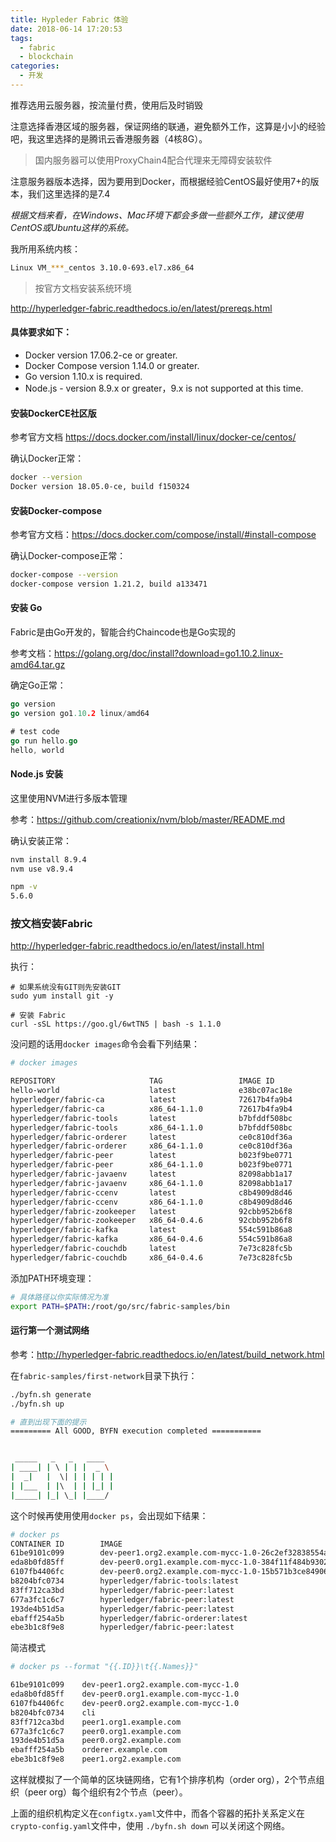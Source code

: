 ```yaml
---
title: Hypleder Fabric 体验
date: 2018-06-14 17:20:53
tags:
  - fabric
  - blockchain
categories:
  - 开发
---
```


推荐选用云服务器，按流量付费，使用后及时销毁

注意选择香港区域的服务器，保证网络的联通，避免额外工作，这算是小小的经验吧，我这里选择的是腾讯云香港服务器（4核8G）。

> 国内服务器可以使用ProxyChain4配合代理来无障碍安装软件

注意服务器版本选择，因为要用到Docker，而根据经验CentOS最好使用7+的版本，我们这里选择的是7.4

*根据文档来看，在Windows、Mac环境下都会多做一些额外工作，建议使用CentOS或Ubuntu这样的系统。*


我所用系统内核：
```bash
Linux VM_***_centos 3.10.0-693.el7.x86_64
```

> 按官方文档安装系统环境

http://hyperledger-fabric.readthedocs.io/en/latest/prereqs.html

#### 具体要求如下：
- Docker version 17.06.2-ce or greater.
- Docker Compose version 1.14.0 or greater.
- Go version 1.10.x is required.
- Node.js - version 8.9.x or greater，9.x is not supported at this time.

#### 安装DockerCE社区版

参考官方文档 https://docs.docker.com/install/linux/docker-ce/centos/

确认Docker正常：
```bash
docker --version
Docker version 18.05.0-ce, build f150324
```

#### 安装Docker-compose

参考官方文档：https://docs.docker.com/compose/install/#install-compose

确认Docker-compose正常：
```bash
docker-compose --version
docker-compose version 1.21.2, build a133471
```

#### 安装 Go
Fabric是由Go开发的，智能合约Chaincode也是Go实现的

参考文档：https://golang.org/doc/install?download=go1.10.2.linux-amd64.tar.gz

确定Go正常：
```go
go version
go version go1.10.2 linux/amd64

# test code
go run hello.go 
hello, world
```

#### Node.js 安装
这里使用NVM进行多版本管理

参考：https://github.com/creationix/nvm/blob/master/README.md

确认安装正常：
```bash
nvm install 8.9.4
nvm use v8.9.4

npm -v
5.6.0
```


### 按文档安装Fabric

http://hyperledger-fabric.readthedocs.io/en/latest/install.html

执行：


```
# 如果系统没有GIT则先安装GIT
sudo yum install git -y

# 安装 Fabric
curl -sSL https://goo.gl/6wtTN5 | bash -s 1.1.0
```

没问题的话用`docker images`命令会看下列结果：

```bash
# docker images

REPOSITORY                     TAG                 IMAGE ID            CREATED             SIZE
hello-world                    latest              e38bc07ac18e        6 weeks ago         1.85kB
hyperledger/fabric-ca          latest              72617b4fa9b4        2 months ago        299MB
hyperledger/fabric-ca          x86_64-1.1.0        72617b4fa9b4        2 months ago        299MB
hyperledger/fabric-tools       latest              b7bfddf508bc        2 months ago        1.46GB
hyperledger/fabric-tools       x86_64-1.1.0        b7bfddf508bc        2 months ago        1.46GB
hyperledger/fabric-orderer     latest              ce0c810df36a        2 months ago        180MB
hyperledger/fabric-orderer     x86_64-1.1.0        ce0c810df36a        2 months ago        180MB
hyperledger/fabric-peer        latest              b023f9be0771        2 months ago        187MB
hyperledger/fabric-peer        x86_64-1.1.0        b023f9be0771        2 months ago        187MB
hyperledger/fabric-javaenv     latest              82098abb1a17        2 months ago        1.52GB
hyperledger/fabric-javaenv     x86_64-1.1.0        82098abb1a17        2 months ago        1.52GB
hyperledger/fabric-ccenv       latest              c8b4909d8d46        2 months ago        1.39GB
hyperledger/fabric-ccenv       x86_64-1.1.0        c8b4909d8d46        2 months ago        1.39GB
hyperledger/fabric-zookeeper   latest              92cbb952b6f8        3 months ago        1.39GB
hyperledger/fabric-zookeeper   x86_64-0.4.6        92cbb952b6f8        3 months ago        1.39GB
hyperledger/fabric-kafka       latest              554c591b86a8        3 months ago        1.4GB
hyperledger/fabric-kafka       x86_64-0.4.6        554c591b86a8        3 months ago        1.4GB
hyperledger/fabric-couchdb     latest              7e73c828fc5b        3 months ago        1.56GB
hyperledger/fabric-couchdb     x86_64-0.4.6        7e73c828fc5b        3 months ago        1.56GB
```

添加PATH环境变理：
```bash
# 具体路径以你实际情况为准
export PATH=$PATH:/root/go/src/fabric-samples/bin
```

#### 运行第一个测试网络

参考：http://hyperledger-fabric.readthedocs.io/en/latest/build_network.html

在`fabric-samples/first-network`目录下执行：

```bash
./byfn.sh generate
./byfn.sh up

# 直到出现下面的提示
========= All GOOD, BYFN execution completed =========== 


 _____   _   _   ____   
| ____| | \ | | |  _ \  
|  _|   |  \| | | | | | 
| |___  | |\  | | |_| | 
|_____| |_| \_| |____/  
```

这个时候再使用使用`docker ps`，会出现如下结果：

```bash
# docker ps
CONTAINER ID        IMAGE                                                                                                  COMMAND                  CREATED             STATUS              PORTS                                              NAMES
61be9101c099        dev-peer1.org2.example.com-mycc-1.0-26c2ef32838554aac4f7ad6f100aca865e87959c9a126e86d764c8d01f8346ab   "chaincode -peer.add…"   3 minutes ago       Up 3 minutes                                                           dev-peer1.org2.example.com-mycc-1.0
eda8b0fd85ff        dev-peer0.org1.example.com-mycc-1.0-384f11f484b9302df90b453200cfb25174305fce8f53f4e94d45ee3b6cab0ce9   "chaincode -peer.add…"   3 minutes ago       Up 3 minutes                                                           dev-peer0.org1.example.com-mycc-1.0
6107fb4406fc        dev-peer0.org2.example.com-mycc-1.0-15b571b3ce849066b7ec74497da3b27e54e0df1345daff3951b94245ce09c42b   "chaincode -peer.add…"   4 minutes ago       Up 4 minutes                                                           dev-peer0.org2.example.com-mycc-1.0
b8204bfc0734        hyperledger/fabric-tools:latest                                                                        "/bin/bash"              4 minutes ago       Up 4 minutes                                                           cli
83ff712ca3bd        hyperledger/fabric-peer:latest                                                                         "peer node start"        4 minutes ago       Up 4 minutes        0.0.0.0:8051->7051/tcp, 0.0.0.0:8053->7053/tcp     peer1.org1.example.com
677a3fc1c6c7        hyperledger/fabric-peer:latest                                                                         "peer node start"        4 minutes ago       Up 4 minutes        0.0.0.0:7051->7051/tcp, 0.0.0.0:7053->7053/tcp     peer0.org1.example.com
193de4b51d5a        hyperledger/fabric-peer:latest                                                                         "peer node start"        4 minutes ago       Up 4 minutes        0.0.0.0:9051->7051/tcp, 0.0.0.0:9053->7053/tcp     peer0.org2.example.com
ebafff254a5b        hyperledger/fabric-orderer:latest                                                                      "orderer"                4 minutes ago       Up 4 minutes        0.0.0.0:7050->7050/tcp                             orderer.example.com
ebe3b1c8f9e8        hyperledger/fabric-peer:latest                                                                         "peer node start"        4 minutes ago       Up 4 minutes        0.0.0.0:10051->7051/tcp, 0.0.0.0:10053->7053/tcp   peer1.org2.example.com

```

简洁模式

```bash
# docker ps --format "{{.ID}}\t{{.Names}}"

61be9101c099    dev-peer1.org2.example.com-mycc-1.0
eda8b0fd85ff    dev-peer0.org1.example.com-mycc-1.0
6107fb4406fc    dev-peer0.org2.example.com-mycc-1.0
b8204bfc0734    cli
83ff712ca3bd    peer1.org1.example.com
677a3fc1c6c7    peer0.org1.example.com
193de4b51d5a    peer0.org2.example.com
ebafff254a5b    orderer.example.com
ebe3b1c8f9e8    peer1.org2.example.com
```

这样就模拟了一个简单的区块链网络，它有1个排序机构（order org），2个节点组织（peer org）每个组织有2个节点（peer）。

上面的组织机构定义在`configtx.yaml`文件中，而各个容器的拓扑关系定义在`crypto-config.yaml`文件中，使用 `./byfn.sh down` 可以关闭这个网络。
